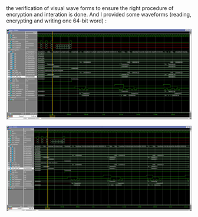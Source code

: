 ## 

the verification of visual wave forms to ensure the right procedure of encryption and interation is done. And I provided some waveforms (reading, encrypting and writing one 64-bit word) :

![](./docs/wave.png)


![](./docs/wave2.png)